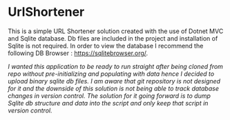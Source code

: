 # UrlShortener

This is a simple URL Shortener solution created with the use of Dotnet MVC and Sqlite database. Db files are included in the project and installation of Sqlite is not required. In order to view the database I recommend the following DB Browser : https://sqlitebrowser.org/. 

*I wanted this application to be ready to run straight after being cloned from repo without pre-initializing and populating with data hence I decided to upload binary sqlite db files. I am aware that git repository is not designed for it and the downside of this solution is not being able to track database changes in version control. The solution for it going forward is to dump Sqlite db structure and data into the script and only keep that script in version control.*